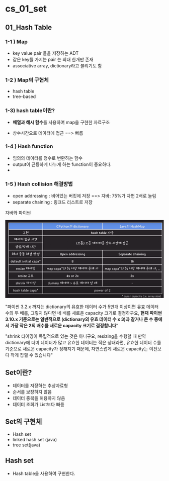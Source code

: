 # cs_01_set



## 01_Hash Table

### 1-1 ) Map

- key value pair 들을 저장하는 ADT
- 같은 key를 가지는 pair 는 최대 한개만 존재
- associative array, dictionary라고 불리기도 함



### 1-2 ) Map의 구현체

- hash table
- tree-based



### 1-3) hash table이란?

- **배열과 해시 함수**를 사용하여 map을 구현한 자료구조

- 상수시간으로 데이터에 접근 ==> 빠름

  

### 1-4 ) Hash function

- 임의의 데이터를 정수로 변환하는 함수
- output이 균등하게 나누게 하는 function이 중요하다.
- 



### 1-5 ) Hash collision 해결방법

- open addressing : 비어있는 버킷에 저장 ==> 자바: 75%가 차면 2배로 늘림
- separate chaining : 링크드 리스트로 저장



자바와 파이썬

![image-20230515014639360](./cs_01_set.assets/image-20230515014639360.png)

"파이썬 3.2.x 까지는 dictionary의 유효한 데이터 수가 5만개 이상이면 유효 데이터 수의 두 배를, 그렇지 않다면 네 배를 새로운 capacity 크기로 결정하구요, **현재 파이썬 3.10.x 기준으로는 일반적으로 (dictionary의 유효 데이터 수 x 3)과 같거나 큰 수 중에서 가장 작은 2의 배수를 새로운 capacity 크기로 결정합니다"**

"shrink 타이밍이 독립적으로 있는 것은 아니구요, resizing을 수행할 때 만약 dictionary에 더미 데이터가 많고 유효한 데이터는 적은 상태라면, 유효한 데이터 수를 기준으로 새로운 capacity가 정해지기 때문에, 자연스럽게 새로운 capacity는 이전보다  작게 잡힐 수 있습니다" 





## Set이란?

- 데이터를 저장하는 추상자료형
- 순서를 보장하지 않음
- 데이터 중복을 허용하지 않음
- 데이터 조회가 List보다 빠름



## Set의 구현체

- Hash set
- linked hash set (java)
- tree set(java)



## Hash set

- Hash table을 사용하여 구현한다.













